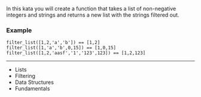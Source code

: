 In this kata you will create a function that takes a list of non-negative integers and strings and returns a new list with the strings filtered out.

### Example
```
filter_list([1,2,'a','b']) == [1,2]
filter_list([1,'a','b',0,15]) == [1,0,15]
filter_list([1,2,'aasf','1','123',123]) == [1,2,123]
```

---

- Lists
- Filtering
- Data Structures
- Fundamentals
